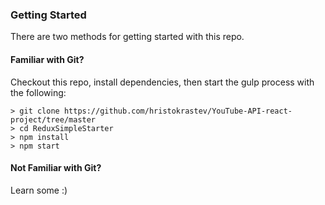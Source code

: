 ### Getting Started

There are two methods for getting started with this repo.

#### Familiar with Git?
Checkout this repo, install dependencies, then start the gulp process with the following:

```
> git clone https://github.com/hristokrastev/YouTube-API-react-project/tree/master
> cd ReduxSimpleStarter
> npm install
> npm start
```

#### Not Familiar with Git?
Learn some :)
